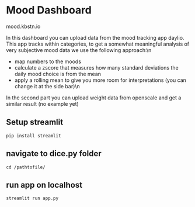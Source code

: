 # Mood Dashboard

mood.kbstn.io

In this dashboard you can upload data from the mood tracking app daylio. This app tracks within categories,
to get a somewhat meaningful analysis of very subjective mood data we use the following approach:\n
- map numbers to the moods
- calculate a zscore that measures how many standard deviations the daily mood choice is from the mean
- apply a rolling mean to give you more room for interpretations (you can change it at the side bar)\n

In the second part you can upload weight data from openscale and get a similar result (no example yet)


## Setup streamlit

```
pip install streamlit
```
## navigate to dice.py folder
```
cd /pathtofile/
```

## run app on localhost
```
streamlit run app.py
```
